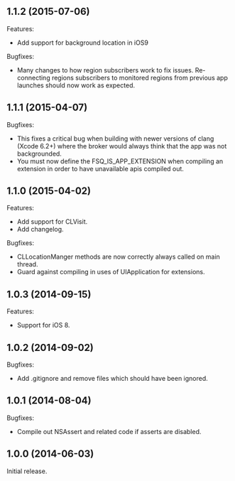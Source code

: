 ## 1.1.2 (2015-07-06)

Features:

 - Add support for background location in iOS9

Bugfixes:

 - Many changes to how region subscribers work to fix issues. Re-connecting regions subscribers to monitored regions from previous app launches should now work as expected.

## 1.1.1 (2015-04-07)

Bugfixes:

 - This fixes a critical bug when building with newer versions of clang (Xcode 6.2+) where the broker would always think that the app was not backgrounded.
 - You must now define the FSQ_IS_APP_EXTENSION when compiling an extension in order to have unavailable apis compiled out.

## 1.1.0 (2015-04-02)

Features:

 - Add support for CLVisit.
 - Add changelog.

Bugfixes:

 - CLLocationManger methods are now correctly always called on main thread.
 - Guard against compiling in uses of UIApplication for extensions.

## 1.0.3 (2014-09-15)

Features:

 - Support for iOS 8.

## 1.0.2 (2014-09-02)

Bugfixes:

 - Add .gitignore and remove files which should have been ignored.
 
## 1.0.1 (2014-08-04)

Bugfixes:

 - Compile out NSAssert and related code if asserts are disabled.

## 1.0.0 (2014-06-03)

Initial release.
